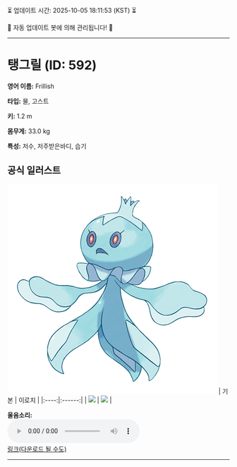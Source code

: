 
⏳ 업데이트 시간: 2025-10-05 18:11:53 (KST) ⏳

🤖 자동 업데이트 봇에 의해 관리됩니다! 🤖

---

# 탱그릴 (ID: 592)
**영어 이름:** Frillish

**타입:** 물, 고스트

**키:** 1.2 m

**몸무게:** 33.0 kg

**특성:** 저수, 저주받은바디, 습기

## 공식 일러스트
![](https://raw.githubusercontent.com/PokeAPI/sprites/master/sprites/pokemon/other/official-artwork/592.png)
| 기본 | 이로치 |
|:----:|:------:|
| <img src="http://play.pokemonshowdown.com/sprites/ani/frillish.gif" width="200"> | <img src="http://play.pokemonshowdown.com/sprites/ani-shiny/frillish.gif" width="200"> |

**울음소리:**<br><audio controls src="https://raw.githubusercontent.com/PokeAPI/cries/main/cries/pokemon/latest/592.ogg"></audio><br> [링크(다운로드 될 수도)](https://raw.githubusercontent.com/PokeAPI/cries/main/cries/pokemon/latest/592.ogg)


---
